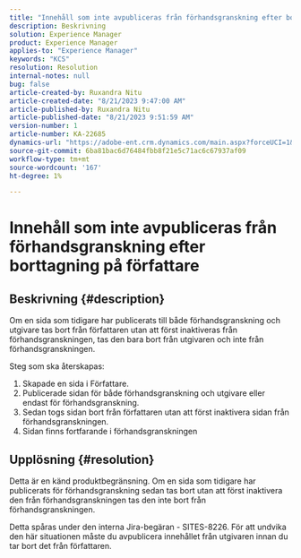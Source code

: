 ```yaml
---
title: "Innehåll som inte avpubliceras från förhandsgranskning efter borttagning på författare"
description: Beskrivning
solution: Experience Manager
product: Experience Manager
applies-to: "Experience Manager"
keywords: "KCS"
resolution: Resolution
internal-notes: null
bug: false
article-created-by: Ruxandra Nitu
article-created-date: "8/21/2023 9:47:00 AM"
article-published-by: Ruxandra Nitu
article-published-date: "8/21/2023 9:51:59 AM"
version-number: 1
article-number: KA-22685
dynamics-url: "https://adobe-ent.crm.dynamics.com/main.aspx?forceUCI=1&pagetype=entityrecord&etn=knowledgearticle&id=b9a6f8ab-0740-ee11-bdf3-6045bd0065f9"
source-git-commit: 6ba81bac6d76484fbb8f21e5c71ac6c67937af09
workflow-type: tm+mt
source-wordcount: '167'
ht-degree: 1%

---
```


# Innehåll som inte avpubliceras från förhandsgranskning efter borttagning på författare

## Beskrivning {#description}




Om en sida som tidigare har publicerats till både förhandsgranskning och utgivare tas bort från författaren utan att först inaktiveras från förhandsgranskningen, tas den bara bort från utgivaren och inte från förhandsgranskningen.

Steg som ska återskapas:

1. Skapade en sida i Författare.
2. Publicerade sidan för både förhandsgranskning och utgivare eller endast för förhandsgranskning.
3. Sedan togs sidan bort från författaren utan att först inaktivera sidan från förhandsgranskningen.
4. Sidan finns fortfarande i förhandsgranskningen





## Upplösning {#resolution}


Detta är en känd produktbegränsning. Om en sida som tidigare har publicerats för förhandsgranskning sedan tas bort utan att först inaktivera den från förhandsgranskningen tas den inte bort från förhandsgranskningen.

Detta spåras under den interna Jira-begäran - SITES-8226.
För att undvika den här situationen måste du avpublicera innehållet från utgivaren innan du tar bort det från författaren.
